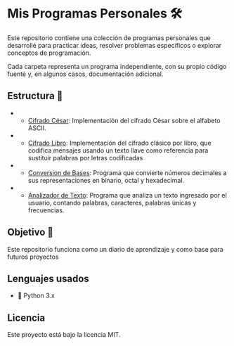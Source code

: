 # Mis Programas Personales 🛠️

Este repositorio contiene una colección de programas personales que desarrollé para practicar ideas, resolver problemas específicos o explorar conceptos de programación.

Cada carpeta representa un programa independiente, con su propio código fuente y, en algunos casos, documentación adicional.

## Estructura 📁

- - [Cifrado César](cifrado_cesar/cifrado.py): Implementación del cifrado César sobre el alfabeto ASCII.
- - [Cifrado Libro](cifrado_libro/cifrado_libro.py): Implementación del cifrado clásico por libro, que codifica mensajes usando un texto llave como referencia para sustituir palabras por letras codificadas
- - [Conversion de Bases](conversion-bases/conversion-bases.py): Programa que convierte números decimales a sus representaciones en binario, octal y hexadecimal.
- - [Analizador de Texto](analizador-texto-basico/analizador-texto.py): Programa que analiza un texto ingresado por el usuario, contando palabras, caracteres, palabras únicas y frecuencias.

## Objetivo 🎯

Este repositorio funciona como un diario de aprendizaje y como base para futuros proyectos

## Lenguajes usados

- 🐍 Python 3.x

## Licencia

Este proyecto está bajo la licencia MIT.


